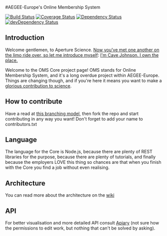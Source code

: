#AEGEE-Europe's Online Membership System

[![Build Status](https://travis-ci.org/AEGEE/oms-core.svg?branch=master)](https://travis-ci.org/AEGEE/oms-core)
[![Coverage Status](https://coveralls.io/repos/AEGEE/oms-core/badge.svg?service=github)](https://coveralls.io/github/AEGEE/oms-core)
[![Dependency Status](https://david-dm.org/aegee/oms-core.svg)](https://david-dm.org/aegee/oms-core)
[![devDependency Status](https://david-dm.org/aegee/oms-core/dev-status.svg)](https://david-dm.org/aegee/oms-core#info=devDependencies)

## Introduction

Welcome gentlemen, to Aperture Science. [Now you've met one another on the limo ride over, so let me introduce myself](http://i1.theportalwiki.net/img/4/4d/Cave_Johnson_fifties_intro03.wav): [I'm Cave Johnson. I own the place.](http://i1.theportalwiki.net/img/e/e2/Cave_Johnson_fifties_intro04.wav)


Welcome to the OMS Core project page! OMS stands for Online Membership System, and it's a long overdue project within AEGEE-Europe. Things are changing though, and if you're here it means you want to make a [glorious contribution to science](http://i1.theportalwiki.net/img/c/c4/Cave_Johnson_fifties_outro02.wav).

## How to contribute

Have a read at [this branching model](http://nvie.com/posts/a-successful-git-branching-model/), then fork the repo and start contributing in any way you want! Don't forget to add your name to contributors.txt

## Language

The language for the Core is Node.js, because there are plenty of REST libraries for the purpose, because there are plenty of tutorials, and finally because the employers LOVE this thing so chances are that when you finish with the Core you find a job without even realising.


## Architecture

You can read more about the architecture on the [wiki](https://github.com/aegee/oms-core/wiki)

## API

For better visualisation and more detailed API consult [Apiary](http://docs.omscore.apiary.io/) (not sure how the permissions to edit work, but nothing that can't be solved by asking).
